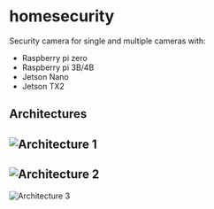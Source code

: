 # homesecurity

Security camera for single and multiple cameras with:
- Raspberry pi zero
- Raspberry pi 3B/4B
- Jetson Nano
- Jetson TX2

## Architectures
![Architecture 1](https://github.com/dataplayer12/homesecurity/blob/master/docs/arch1.png)
----
![Architecture 2](https://github.com/dataplayer12/homesecurity/blob/master/docs/arch2.png)
----
![Architecture 3](https://github.com/dataplayer12/homesecurity/blob/master/docs/arch3.png)
